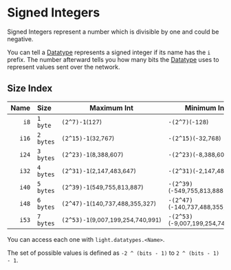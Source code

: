 # Signed Integers

Signed Integers represent a number which is divisible by one and could be negative.

You can tell a [Datatype](../index.md#what-is-a-datatype) represents a signed integer if its name has the `i` prefix.
The number afterward tells you how many bits the [Datatype](../index.md#what-is-a-datatype) uses to represent values
sent over the network.

## Size Index

| Name   | Size      | Maximum Int                                      | Minimum Int                                      |
| -----: | :-------- | ------------------------------------------------ | ------------------------------------------------ |
| `i8`   | `1 byte`  | `(2^7)-1`<small>(127)</small>                    | `-(2^7)`<small>(-128)</small>                    |
| `i16`  | `2 bytes` | `(2^15)-1`<small>(32,767)</small>                | `-(2^15)`<small>(-32,768)</small>                |
| `i24`  | `3 bytes` | `(2^23)-1`<small>(8,388,607)</small>             | `-(2^23)`<small>(-8,388,608)</small>             |
| `i32`  | `4 bytes` | `(2^31)-1`<small>(2,147,483,647)</small>         | `-(2^31)`<small>(-2,147,483,648)</small>         |
| `i40`  | `5 bytes` | `(2^39)-1`<small>(549,755,813,887)</small>       | `-(2^39)`<small>(-549,755,813,888)</small>       |
| `i48`  | `6 bytes` | `(2^47)-1`<small>(140,737,488,355,327)</small>   | `-(2^47)`<small>(-140,737,488,355,328)</small>   |
| `i53`  | `7 bytes` | `(2^53)-1`<small>(9,007,199,254,740,991)</small> | `-(2^53)`<small>(-9,007,199,254,740,992)</small> |

You can access each one with `light.datatypes.<Name>`.

The set of possible values is defined as `-2 ^ (bits - 1)` to `2 ^ (bits - 1) - 1`.
